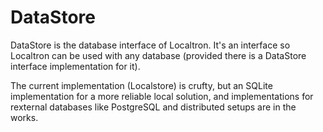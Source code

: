 # DataStore

DataStore is the database interface of Localtron. It's an interface so Localtron can be used with any database (provided there is a DataStore interface implementation for it).

The current implementation (Localstore) is crufty, but an SQLite implementation for a more reliable local solution, and implementations for rexternal databases like PostgreSQL and distributed setups are in the works.
